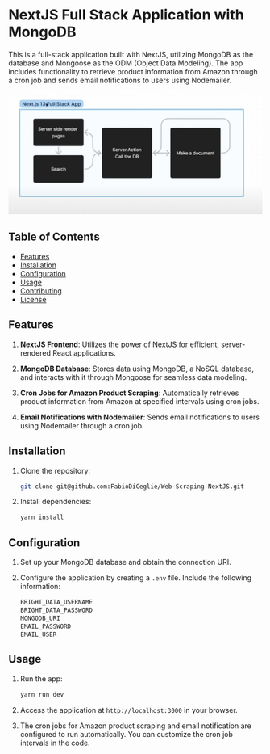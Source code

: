 # NextJS Full Stack Application with MongoDB

This is a full-stack application built with NextJS, utilizing MongoDB as the database and Mongoose as the ODM (Object Data Modeling). The app includes functionality to retrieve product information from Amazon through a cron job and sends email notifications to users using Nodemailer.

![App Architecture](./public/pictureapp.png)

## Table of Contents

- [Features](#features)
- [Installation](#installation)
- [Configuration](#configuration)
- [Usage](#usage)
- [Contributing](#contributing)
- [License](#license)

## Features

1. **NextJS Frontend**: Utilizes the power of NextJS for efficient, server-rendered React applications.

2. **MongoDB Database**: Stores data using MongoDB, a NoSQL database, and interacts with it through Mongoose for seamless data modeling.

3. **Cron Jobs for Amazon Product Scraping**: Automatically retrieves product information from Amazon at specified intervals using cron jobs.

4. **Email Notifications with Nodemailer**: Sends email notifications to users using Nodemailer through a cron job.

## Installation

1. Clone the repository:

   ```bash
   git clone git@github.com:FabioDiCeglie/Web-Scraping-NextJS.git
   ```

2. Install dependencies:
   ```bash
   yarn install
   ```

## Configuration

1. Set up your MongoDB database and obtain the connection URI.

2. Configure the application by creating a `.env` file. Include the following information:

   ```env
   BRIGHT_DATA_USERNAME
   BRIGHT_DATA_PASSWORD
   MONGODB_URI
   EMAIL_PASSWORD
   EMAIL_USER
   ```

## Usage

1. Run the app:

   ```bash
   yarn run dev
   ```

2. Access the application at `http://localhost:3000` in your browser.

3. The cron jobs for Amazon product scraping and email notification are configured to run automatically. You can customize the cron job intervals in the code.
